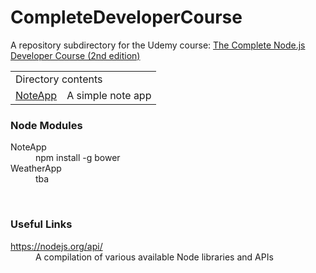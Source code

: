 # CompleteDeveloperCourse
A repository subdirectory for the Udemy course: <a href="https://www.udemy.com/the-complete-nodejs-developer-course-2/learn/v4/overview">The Complete Node.js Developer Course (2nd edition)</a>
<table>
<tr>
<td colspan="2">
Directory contents
</td>
</tr>
<tr>
<td>
<a href="./NoteApp">NoteApp</a>
</td>
<td>
A simple note app
</td>
</tr>
</table>

<h3>Node Modules</h3>
<dl>
<dt>NoteApp</dt>
<dd>npm install -g bower</dd>
<dt>WeatherApp</dt>
<dd>tba</dd>
</dl>
<br />
<h3>Useful Links</h3>
<dl>
<dt><a href="https://nodejs.org/api/">https://nodejs.org/api/</a></dt>
<dd>A compilation of various available Node libraries and APIs</dd>
</dl>
